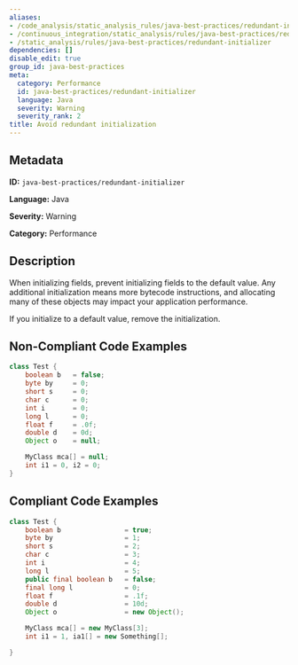 ```yaml
---
aliases:
- /code_analysis/static_analysis_rules/java-best-practices/redundant-initializer
- /continuous_integration/static_analysis/rules/java-best-practices/redundant-initializer
- /static_analysis/rules/java-best-practices/redundant-initializer
dependencies: []
disable_edit: true
group_id: java-best-practices
meta:
  category: Performance
  id: java-best-practices/redundant-initializer
  language: Java
  severity: Warning
  severity_rank: 2
title: Avoid redundant initialization
---
```

<!--  SOURCED FROM https://github.com/DataDog/datadog-static-analyzer-rule-docs -->


## Metadata
**ID:** `java-best-practices/redundant-initializer`

**Language:** Java

**Severity:** Warning

**Category:** Performance

## Description
When initializing fields, prevent initializing fields to the default value. Any additional initialization means more bytecode instructions, and allocating many of these objects may impact your application performance.

If you initialize to a default value, remove the initialization.

## Non-Compliant Code Examples
```java
class Test {
    boolean b   = false;
    byte by     = 0;
    short s     = 0;
    char c      = 0;
    int i       = 0;
    long l      = 0;
    float f     = .0f;
    double d    = 0d;
    Object o    = null;

    MyClass mca[] = null;
    int i1 = 0, i2 = 0;
}
```

## Compliant Code Examples
```java
class Test {
    boolean b                = true;
    byte by                  = 1;
    short s                  = 2;
    char c                   = 3;
    int i                    = 4;
    long l                   = 5;
    public final boolean b   = false;
    final long l             = 0;
    float f                  = .1f;
    double d                 = 10d;
    Object o                 = new Object();

    MyClass mca[] = new MyClass[3];
    int i1 = 1, ia1[] = new Something[];

}
```
